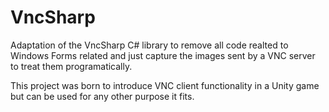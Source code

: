 # VncSharp

Adaptation of the VncSharp C# library to remove all code realted to Windows Forms related and just capture the images sent by a VNC server to treat them programatically.

This project was born to introduce VNC client functionality in a Unity game but can be used for any other purpose it fits.
